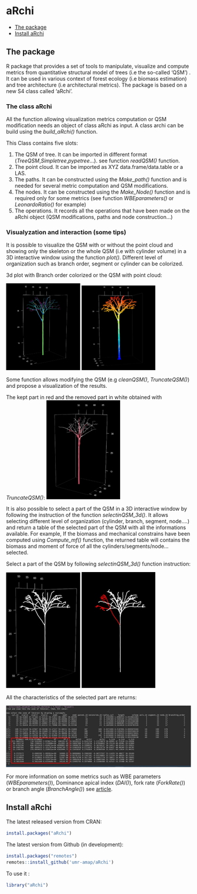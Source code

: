 aRchi
================

-   [The package](#the-package)
-   [Install aRchi](#install-archi)

## The package

R package that provides a set of tools to manipulate, visualize and
compute metrics from quantitative structural model of trees (i.e the
so-called ‘QSM’) . It can be used in various context of forest ecology
(i.e biomass estimation) and tree architecture (i.e architectural
metrics). The package is based on a new S4 class called ‘aRchi’.

### The class aRchi

All the function allowing visualization metrics computation or QSM
modification needs an object of class aRchi as input. A class archi can
be build using the *build\_aRchi()* function.

This Class contains five slots:

1.  The QSM of tree. It can be imported in different format
    (*TreeQSM*,*Simpletree*,*pypetree*…). see function *readQSM()*
    function.
2.  The point cloud. It can be imported as XYZ data.frame/data.table or
    a LAS.
3.  The paths. It can be constructed using the *Make\_path()* function
    and is needed for several metric computation and QSM modifications.
4.  The nodes. It can be constructed using the *Make\_Node()* function
    and is required only for some metrics (see function
    *WBEparameters()* or *LeonardoRatio()* for example)
5.  The operations. It records all the operations that have been made on
    the aRchi object (QSM modifications, paths and node construction…)

### Visualyzation and interaction (some tips)

It is possible to visualize the QSM with or without the point cloud and
showing only the skeleton or the whole QSM (i.e with cylinder volume) in
a 3D interactive window using the function *plot()*. Different level of
organization such as branch order, segment or cylinder can be colorized.

3d plot with Branch order colorized or the QSM with point cloud:

<img width="40%" src="141_plot_branch_order.JPG"/>
<img width="40%" src="141_plot_pc.JPG"/>

Some function allows modifying the QSM (e.g *cleanQSM()*,
*TruncateQSM()*) and propose a visualization of the results.

The kept part in red and the removed part in white obtained with
*TruncateQSM()*: <img width="40%" src="141_truncate_QSM.JPG"/>

It is also possible to select a part of the QSM in a 3D interactive
window by following the instruction of the function *selectinQSM\_3d()*.
It allows selecting different level of organization (cylinder, branch,
segment, node….) and return a table of the selected part of the QSM with
all the informations available. For example, If the biomass and
mechanical constrains have been computed using *Compute\_mf()* function,
the returned table will contains the biomass and moment of force of all
the cylinders/segments/node… selected.

Select a part of the QSM by following *selectinQSM\_3d()* function
instruction:

<img width="40%" src="select_in3d_1.JPG"/>
<img width="40%" src="select_in3d_2.JPG"/>

All the characteristics of the selected part are returns:

<img width="100%" src="select_in3d_3.JPG"/>

For more information on some metrics such as WBE parameters
(*WBEparameters()*), Dominance apical index (*DAI()*), fork rate
(*ForkRate()*) or branch angle (*BranchAngle()*) see
[article](https://besjournals.onlinelibrary.wiley.com/doi/10.1111/1365-2435.13678).

## Install aRchi

The latest released version from CRAN:

``` r
install.packages("aRchi")
```

The latest version from Github (in development):

``` r
install.packages("remotes")
remotes::install_github('umr-amap/aRchi')
```

To use it :

``` r
library("aRchi")
```
